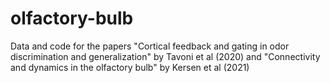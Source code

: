 # olfactory-bulb
Data and code for the papers "Cortical feedback and gating in odor discrimination and generalization" by Tavoni et al (2020) and "Connectivity and dynamics in the olfactory bulb" by Kersen et al (2021)
